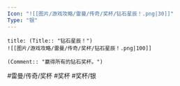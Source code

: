 ```yaml
---
Icon: "![[图片/游戏攻略/雷曼/传奇/奖杯/钻石星辰！.png|30]]"
Type: "银"
---
```

```ad-common-silver-trophy
title: (Title:: "钻石星辰！")
![[图片/游戏攻略/雷曼/传奇/奖杯/钻石星辰！.png|100]]

(Comment:: "赢得所有的钻石奖杯。")
```

#雷曼/传奇/奖杯 #奖杯 #奖杯/银
